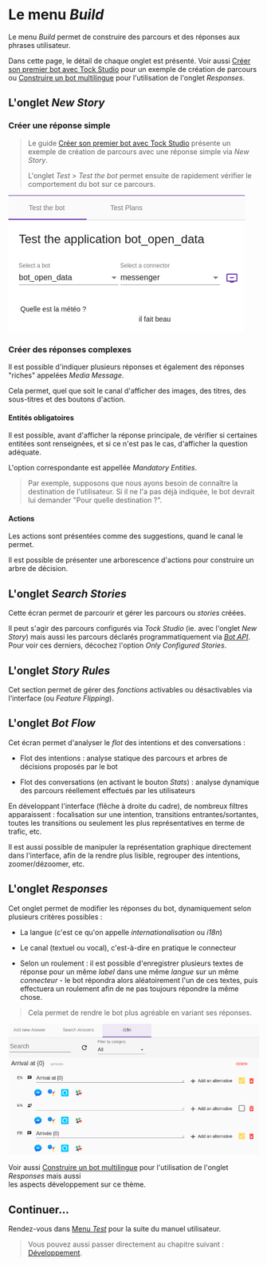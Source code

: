 # Le menu _Build_

Le menu _Build_ permet de construire des parcours et des réponses aux phrases utilisateur.
 
Dans cette page, le détail de chaque onglet est présenté. Voir aussi 
[Créer son premier bot avec Tock Studio](../../guide/studio.md) pour un exemple de création 
de parcours ou [Construire un bot multilingue](../i18n.md) pour l'utilisation de l'onglet _Responses_.

## L'onglet _New Story_

### Créer une réponse simple

> Le guide [Créer son premier bot avec Tock Studio](../../guide/studio.md) présente 
 un exemple de création de parcours avec une réponse simple via _New Story_.
>
> L'onglet _Test_ > _Test the bot_ permet ensuite de rapidement vérifier le comportement du bot sur ce parcours.

![Test_de_la_réponse dédiée](../../img/build-2.png "Test de la réponse dédiée")

### Créer des réponses complexes

Il est possible d'indiquer plusieurs réponses et également des réponses "riches" appelées _Media Message_.

Cela permet, quel que soit le canal d'afficher des images, des titres, des sous-titres et des boutons d'action.

#### Entités obligatoires

Il est possible, avant d'afficher la réponse principale, de vérifier si certaines entitées
sont renseignées, et si ce n'est pas le cas, d'afficher la question adéquate.

L'option correspondante est appellée _Mandatory Entities_.

> Par exemple, supposons que nous ayons besoin de connaître la destination de l'utilisateur.
Si il ne l'a pas déjà indiquée, le bot devrait lui demander "Pour quelle destination ?". 

#### Actions

Les actions sont présentées comme des suggestions, quand le canal le permet.

Il est possible de présenter une arborescence d'actions pour construire un arbre de décision.

## L'onglet _Search Stories_

Cette écran permet de parcourir et gérer les parcours ou _stories_ créées.

Il peut s'agir des parcours configurés via _Tock Studio_ (ie. avec l'onglet _New Story_) mais aussi les parcours 
déclarés programmatiquement via [_Bot API_](../../dev/bot-api.md). Pour voir ces derniers, décochez l'option 
_Only Configured Stories_.

## L'onglet _Story Rules_

Cet section permet de gérer des _fonctions_ activables ou désactivables via l'interface (ou _Feature Flipping_).

## L'onglet _Bot Flow_

Cet écran permet d'analyser le _flot_ des intentions et des conversations :

* Flot des intentions : analyse statique des parcours et arbres de décisions proposés par le bot

* Flot des conversations (en activant le bouton _Stats_) : analyse dynamique des parcours réellement effectués par les utilisateurs

En développant l'interface (flêche à droite du cadre), de nombreux filtres apparaissent : focalisation sur une intention, transitions 
entrantes/sortantes, toutes les transitions ou seulement les plus représentatives en terme de trafic, etc.

Il est aussi possible de manipuler la représentation graphique directement dans l'interface, afin de la rendre 
plus lisible, regrouper des intentions, zoomer/dézoomer, etc. 

## L'onglet _Responses_

Cet onglet permet de modifier les réponses du bot, dynamiquement selon plusieurs critères possibles :

* La langue (c'est ce qu'on appelle _internationalisation_ ou _i18n_)

* Le canal (textuel ou vocal), c'est-à-dire en pratique le connecteur

* Selon un roulement : il est possible d'enregistrer plusieurs textes de réponse pour un même _label_ dans 
une même _langue_ sur un même _connecteur_ - le bot répondra alors aléatoirement l'un de ces textes, puis effectuera un 
roulement afin de ne pas toujours répondre la même chose.

> Cela permet de rendre le bot plus agréable en variant ses réponses.

![Internationalisation](../../img/i18n.png "Internationalisation")

Voir aussi [Construire un bot multilingue](../i18n.md) pour l'utilisation de l'onglet _Responses_ mais aussi  
les aspects développement sur ce thème. 

## Continuer...

Rendez-vous dans [Menu _Test_](test.md) pour la suite du manuel utilisateur. 

> Vous pouvez aussi passer directement au chapitre suivant : [Développement](../../dev/modes.md). 
